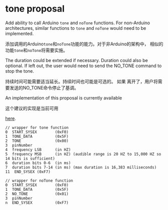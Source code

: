 tone proposal
===

Add ability to call Arduino `tone` and `noTone` functions. For non-Arduino architectures,
similar functions to `tone` and `noTone` would need to be implemented.

添加调用的Arduino`tone`和`noTone`功能的能力。对于非Arduino的架构中，
相似的功能`tone`和`noTone`将需要实施。


The duration could be extended if necessary. Duration could also be optional. If
left out, the user would need to send the NO_TONE command to stop the tone.

持续时间可能需要适当延长。持续时间也可能是可选的。 如果
离开了，用户将需要发送的NO_TONE命令停止了基调。

An implementation of this proposal is currently available

这个建议的实现是当前可用

[here](https://github.com/firmata/arduino/compare/configurable...tone).


```
// wrapper for tone function
0  START_SYSEX        (0xF0)
1  TONE_DATA          (0x5F)
2  TONE               (0x00)
3  pinNumber
4  frequency LSB      (in HZ)
5  frequency MSB      (in HZ) (audible range is 20 HZ to 15,000 HZ so 14 bits is sufficient)
6  duration bits 0-6  (in ms)
7  duration bits 7-14 (in ms) (max duration is 16,383 milliseconds)
11  END_SYSEX (0xF7)
```

```
// wrapper for noTone function
0  START_SYSEX        (0xF0)
1  TONE_DATA          (0x5F)
2  NO_TONE            (0x01)
3  pinNumber
n  END_SYSEX          (0xF7)
```
